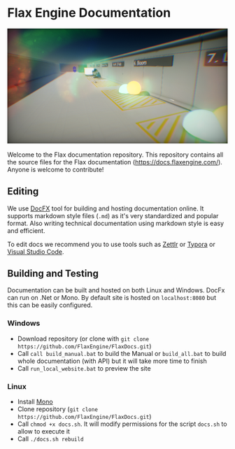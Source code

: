 # Flax Engine Documentation

![Flax Engine Docs](manual/graphics/post-effects/media/postFx.png)

Welcome to the Flax documentation repository. This repository contains all the source files for the Flax documentation (https://docs.flaxengine.com/). Anyone is welcome to contribute!

## Editing

We use [DocFX](https://github.com/dotnet/docfx) tool for building and hosting documentation online. It supports markdown style files (`.md`) as it's very standardized and popular format. Also writing technical documentation using markdown style is easy and efficient.

To edit docs we recommend you to use tools such as [Zettlr](https://www.zettlr.com/) or [Typora](https://typora.io/) or [Visual Studio Code](https://code.visualstudio.com/).

## Building and Testing

Documentation can be built and hosted on both Linux and Windows. DocFx can run on .Net or Mono. By default site is hosted on `localhost:8080` but this can be easily configured.

### Windows

* Download repository (or clone with `git clone https://github.com/FlaxEngine/FlaxDocs.git`)
* Call `call build_manual.bat` to build the Manual or `build_all.bat` to build whole documentation (with API) but it will take more time to finish
* Call `run_local_website.bat` to preview the site

### Linux

* Install [Mono](http://www.mono-project.com/docs/getting-started/install/linux/)
* Clone repository (`git clone https://github.com/FlaxEngine/FlaxDocs.git`)
* Call `chmod +x docs.sh`. It will modify permissions for the script `docs.sh` to allow to execute it
* Call `./docs.sh rebuild`
